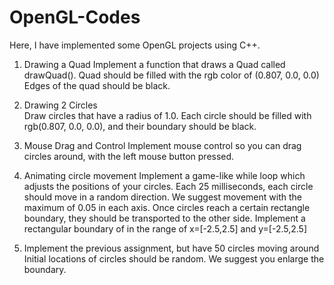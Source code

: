 # OpenGL-Codes
Here, I have implemented some OpenGL projects using C++. 

1. Drawing a Quad
Implement a function that draws a Quad called drawQuad(). Quad should be filled with the rgb color of (0.807, 0.0, 0.0)
Edges of the quad should be black.


2. Drawing 2 Circles   
Draw circles that have a radius of 1.0. Each circle should be filled with rgb(0.807, 0.0, 0.0), and their boundary should be black.


3. Mouse Drag and Control
Implement mouse control so you can drag circles around, with the left mouse button pressed.


4. Animating circle movement
Implement a game-like while loop which adjusts the positions of your circles. Each 25 milliseconds, each circle should move in a random direction. 
We suggest movement with the maximum of 0.05 in each axis. Once circles reach a certain rectangle boundary, they should be transported to the other side.
Implement a rectangular boundary of in the range of x=[-2.5,2.5] and y=[-2.5,2.5] 


5. Implement the previous assignment, but have 50 circles moving around  
Initial locations of circles should be random. We suggest you enlarge the boundary. 
